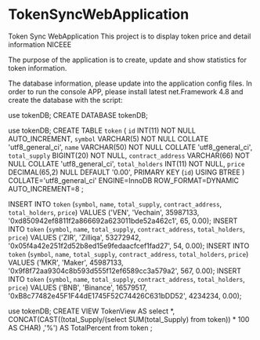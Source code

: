 # TokenSyncWebApplication
Token Sync WebApplication
This project is to display token price and detail information NICEEE

The purpose of the application is to create, update and show statistics for token information.

The database information, please update into the application config files. 
In order to run the console APP, please install latest net.Framework 4.8 and create the database with the script:

use tokenDB;
CREATE DATABASE tokenDB;

use tokenDB;
CREATE TABLE `token` (
`id` INT(11) NOT NULL AUTO_INCREMENT,
`symbol` VARCHAR(5) NOT NULL COLLATE 'utf8_general_ci',
`name` VARCHAR(50) NOT NULL COLLATE 'utf8_general_ci',
`total_supply` BIGINT(20) NOT NULL,
`contract_address` VARCHAR(66) NOT NULL COLLATE 'utf8_general_ci',
`total_holders` INT(11) NOT NULL,
`price` DECIMAL(65,2) NULL DEFAULT '0.00',
PRIMARY KEY (`id`) USING BTREE
)
COLLATE='utf8_general_ci'
ENGINE=InnoDB
ROW_FORMAT=DYNAMIC
AUTO_INCREMENT=8
;

INSERT INTO `token` (`symbol`, `name`, `total_supply`, `contract_address`, 
`total_holders`, `price`) VALUES ('VEN', 'Vechain', 35987133, 
'0xd850942ef8811f2a866692a623011bde52a462c1', 65, 0.00);
INSERT INTO `token` (`symbol`, `name`, `total_supply`, `contract_address`, 
`total_holders`, `price`) VALUES ('ZIR', 'Zilliqa', 53272942, 
'0x05f4a42e251f2d52b8ed15e9fedaacfcef1fad27', 54, 0.00);
INSERT INTO `token` (`symbol`, `name`, `total_supply`, `contract_address`, 
`total_holders`, `price`) VALUES ('MKR', 'Maker', 45987133, 
'0x9f8f72aa9304c8b593d555f12ef6589cc3a579a2', 567, 0.00);
INSERT INTO `token` (`symbol`, `name`, `total_supply`, `contract_address`, 
`total_holders`, `price`) VALUES ('BNB', 'Binance', 16579517, 
'0xB8c77482e45F1F44dE1745F52C74426C631bDD52', 4234234, 0.00);

use tokenDB;
CREATE VIEW TokenView AS
select *, CONCAT(CAST((total_Supply/(select SUM(total_Supply) from token)) * 100  AS CHAR) ,'%') AS TotalPercent from token ;
